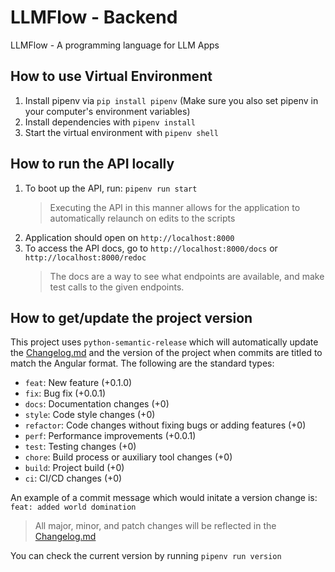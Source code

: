 # LLMFlow - Backend

LLMFlow - A programming language for LLM Apps

## How to use Virtual Environment

1. Install pipenv via `pip install pipenv` (Make sure you also set pipenv in your computer's environment variables)
2. Install dependencies with `pipenv install`
3. Start the virtual environment with `pipenv shell`

## How to run the API locally

1. To boot up the API, run: `pipenv run start`
   > Executing the API in this manner allows for the application to automatically relaunch on edits to the scripts
2. Application should open on `http://localhost:8000`
3. To access the API docs, go to `http://localhost:8000/docs` or `http://localhost:8000/redoc`
   > The docs are a way to see what endpoints are available, and make test calls to the given endpoints.

## How to get/update the project version

This project uses `python-semantic-release` which will automatically update the [Changelog.md](https://github.com/DevArtech/llmflow-backend/blob/main/CHANGELOG.md) and the version of the project when commits are titled to match the Angular format. The following are the standard types:

- `feat`: New feature (+0.1.0)
- `fix`: Bug fix (+0.0.1)
- `docs`: Documentation changes (+0)
- `style`: Code style changes (+0)
- `refactor`: Code changes without fixing bugs or adding features (+0)
- `perf`: Performance improvements (+0.0.1)
- `test`: Testing changes (+0)
- `chore`: Build process or auxiliary tool changes (+0)
- `build`: Project build (+0)
- `ci`: CI/CD changes (+0)

An example of a commit message which would initate a version change is: `feat: added world domination`

> All major, minor, and patch changes will be reflected in the [Changelog.md](https://github.com/DevArtech/llmflow-backend/blob/main/CHANGELOG.md)

You can check the current version by running `pipenv run version`
